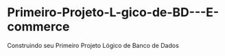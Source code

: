 # Primeiro-Projeto-L-gico-de-BD---E-commerce
Construindo seu Primeiro Projeto Lógico de Banco de Dados
